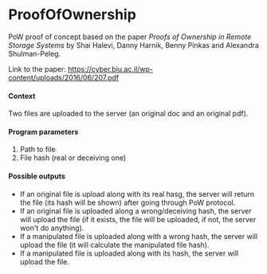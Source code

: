 # ProofOfOwnership

PoW proof of concept based on the paper *Proofs of Ownership in Remote Storage Systems* by Shai Halevi, Danny Harnik, Benny Pinkas and Alexandra Shulman-Peleg.

Link to the paper: https://cyber.biu.ac.il/wp-content/uploads/2016/06/207.pdf

#### Context
Two files are uploaded to the server (an original doc and an original pdf).

#### Program parameters
1. Path to file
2. File hash (real or deceiving one)

#### Possible outputs
- If an original file is upload along with its real hasg, the server will return the file (its hash will be shown) after going through PoW protocol.
- If an original file is uploaded along a wrong/deceiving hash, the server will upload the file (if it exists, the file will be uploaded, if not, the server won't do anything).
- If a manipulated file is uploaded along with a wrong hash, the server will upload the file (it will calculate the manipulated file hash).
- If a manipulated file is uploaded along with its hash, the server will upload the file.

